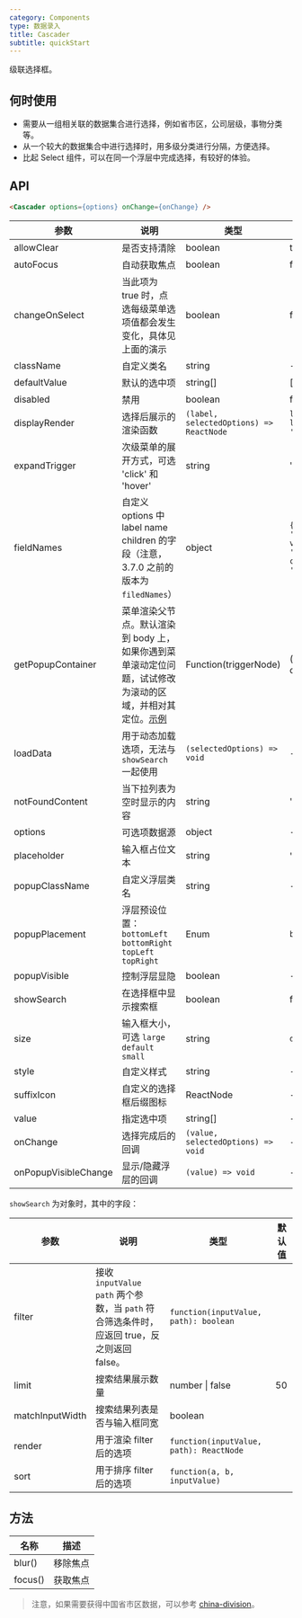 ```yaml
---
category: Components
type: 数据录入
title: Cascader
subtitle: quickStart
---
```


级联选择框。

## 何时使用

- 需要从一组相关联的数据集合进行选择，例如省市区，公司层级，事物分类等。
- 从一个较大的数据集合中进行选择时，用多级分类进行分隔，方便选择。
- 比起 Select 组件，可以在同一个浮层中完成选择，有较好的体验。

## API

```html
<Cascader options={options} onChange={onChange} />
```

| 参数 | 说明 | 类型 | 默认值 |
| --- | --- | --- | --- |
| allowClear | 是否支持清除 | boolean | true |
| autoFocus | 自动获取焦点 | boolean | false |
| changeOnSelect | 当此项为 true 时，点选每级菜单选项值都会发生变化，具体见上面的演示 | boolean | false |
| className | 自定义类名 | string | - |
| defaultValue | 默认的选中项 | string\[] | \[] |
| disabled | 禁用 | boolean | false |
| displayRender | 选择后展示的渲染函数 | `(label, selectedOptions) => ReactNode` | `label => label.join(' / ')` |
| expandTrigger | 次级菜单的展开方式，可选 'click' 和 'hover' | string | 'click' |
| fieldNames | 自定义 options 中 label name children 的字段（注意，3.7.0 之前的版本为 `filedNames`） | object | `{ label: 'label', value: 'value', children: 'children' }` |
| getPopupContainer | 菜单渲染父节点。默认渲染到 body 上，如果你遇到菜单滚动定位问题，试试修改为滚动的区域，并相对其定位。[示例](https://codepen.io/afc163/pen/zEjNOy?editors=0010) | Function(triggerNode) | () => document.body |
| loadData | 用于动态加载选项，无法与 `showSearch` 一起使用 | `(selectedOptions) => void` | - |
| notFoundContent | 当下拉列表为空时显示的内容 | string | 'Not Found' |
| options | 可选项数据源 | object | - |
| placeholder | 输入框占位文本 | string | '请选择' |
| popupClassName | 自定义浮层类名 | string | - |
| popupPlacement | 浮层预设位置：`bottomLeft` `bottomRight` `topLeft` `topRight` | Enum | `bottomLeft` |
| popupVisible | 控制浮层显隐 | boolean | - |
| showSearch | 在选择框中显示搜索框 | boolean | false |
| size | 输入框大小，可选 `large` `default` `small` | string | `default` |
| style | 自定义样式 | string | - |
| suffixIcon | 自定义的选择框后缀图标 | ReactNode | - |
| value | 指定选中项 | string\[] | - |
| onChange | 选择完成后的回调 | `(value, selectedOptions) => void` | - |
| onPopupVisibleChange | 显示/隐藏浮层的回调 | `(value) => void` | - |

`showSearch` 为对象时，其中的字段：

| 参数 | 说明 | 类型 | 默认值 |
| --- | --- | --- | --- |
| filter | 接收 `inputValue` `path` 两个参数，当 `path` 符合筛选条件时，应返回 true，反之则返回 false。 | `function(inputValue, path): boolean` |  |
| limit | 搜索结果展示数量 | number \| false | 50 |
| matchInputWidth | 搜索结果列表是否与输入框同宽 | boolean |  |
| render | 用于渲染 filter 后的选项 | `function(inputValue, path): ReactNode` |  |
| sort | 用于排序 filter 后的选项 | `function(a, b, inputValue)` |  |

## 方法

| 名称 | 描述 |
| --- | --- |
| blur() | 移除焦点 |
| focus() | 获取焦点 |

<style>
.ant-cascader-picker {
  width: 300px;
}
</style>

> 注意，如果需要获得中国省市区数据，可以参考 [china-division](https://gist.github.com/afc163/7582f35654fd03d5be7009444345ea17)。
